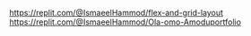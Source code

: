 https://replit.com/@IsmaeelHammod/flex-and-grid-layout
https://replit.com/@IsmaeelHammod/Ola-omo-Amoduportfolio
